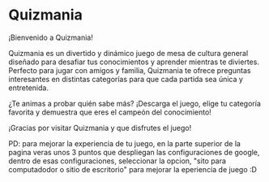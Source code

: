 # Quizmania

¡Bienvenido a Quizmania!

Quizmania es un divertido y dinámico juego de mesa de cultura general diseñado para desafiar tus conocimientos y aprender mientras te diviertes. Perfecto para jugar con amigos y familia, Quizmania te ofrece preguntas interesantes en distintas categorías para que cada partida sea única y entretenida.

¿Te animas a probar quién sabe más? ¡Descarga el juego, elige tu categoría favorita y demuestra que eres el campeón del conocimiento!

¡Gracias por visitar Quizmania y que disfrutes el juego!

PD: para mejorar la experiencia de tu juego, en la parte superior de la pagina veras unos 3 puntos que despliegan las configuraciones de google, dentro de esas configuraciones, seleccionar la opcion, "sito para computadodor o sitio de escritorio" para mejorar la eperiencia de juego :D

